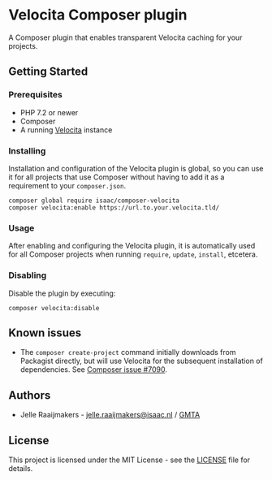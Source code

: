 # Velocita Composer plugin

A Composer plugin that enables transparent Velocita caching for your projects.

## Getting Started

### Prerequisites

* PHP 7.2 or newer
* Composer
* A running [Velocita](https://github.com/isaaceindhoven/velocita) instance

### Installing

Installation and configuration of the Velocita plugin is global, so you can use it for all projects that use Composer
without having to add it as a requirement to your `composer.json`.

```
composer global require isaac/composer-velocita
composer velocita:enable https://url.to.your.velocita.tld/
```

### Usage

After enabling and configuring the Velocita plugin, it is automatically used for all Composer projects when running
`require`, `update`, `install`, etcetera.

### Disabling

Disable the plugin by executing:

```
composer velocita:disable
```

## Known issues

* The `composer create-project` command initially downloads from Packagist directly, but will use Velocita for the
  subsequent installation of dependencies. See [Composer issue #7090](https://github.com/composer/composer/issues/7090).

## Authors

* Jelle Raaijmakers - [jelle.raaijmakers@isaac.nl](mailto:jelle.raaijmakers@isaac.nl) / [GMTA](https://github.com/GMTA)

## License

This project is licensed under the MIT License - see the [LICENSE](LICENSE) file for details.

